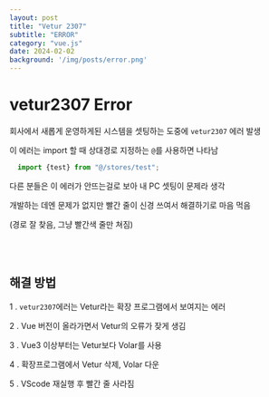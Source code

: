 ```yaml
---
layout: post
title: "Vetur 2307"
subtitle: "ERROR"
category: "vue.js"
date: 2024-02-02
background: '/img/posts/error.png'
---
```


# vetur2307 Error

회사에서 새롭게 운영하게된 시스템을 셋팅하는 도중에 `vetur2307` 에러 발생

이 에러는 import 할 때 상대경로 지정하는 `@`를 사용하면 나타남

```javascript
  import {test} from "@/stores/test";
```

다른 분들은 이 에러가 안뜨는걸로 보아 내 PC 셋팅이 문제라 생각

개발하는 데엔 문제가 없지만 빨간 줄이 신경 쓰여서 해결하기로 마음 먹음 

(경로 잘 찾음, 그냥 빨간색 줄만 쳐짐)

<br>
<br>

## 해결 방법

1 . `vetur2307`에러는 Vetur라는 확장 프로그램에서 보여지는 에러

2 . Vue 버전이 올라가면서 Vetur의 오류가 잦게 생김

3 . Vue3 이상부터는 Vetur보다 Volar를 사용

4 . 확장프로그램에서 Vetur 삭제, Volar 다운

5 . VScode 재실행 후 빨간 줄 사라짐

<br> 
<br> 
<br>
